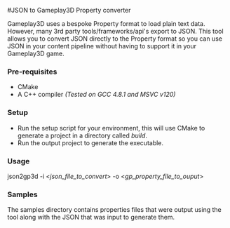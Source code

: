 #JSON to Gameplay3D Property converter

Gameplay3D uses a bespoke Property format to load plain text data. However, many 3rd party tools/frameworks/api's export to JSON. This tool allows you to convert JSON directly to the Property format so you can use JSON in your content pipeline without having to support it in your Gameplay3D game.

### Pre-requisites
- CMake
- A C++ compiler *(Tested on GCC 4.8.1 and MSVC v120)*

### Setup

- Run the setup script for your environment, this will use CMake to generate a project in a directory called *build*.
- Run the output project to generate the executable.

### Usage

json2gp3d -i <*json_file_to_convert*> -o <*gp_property_file_to_ouput*>

### Samples

The samples directory contains properties files that were output using the tool along with the JSON that was input to generate them.